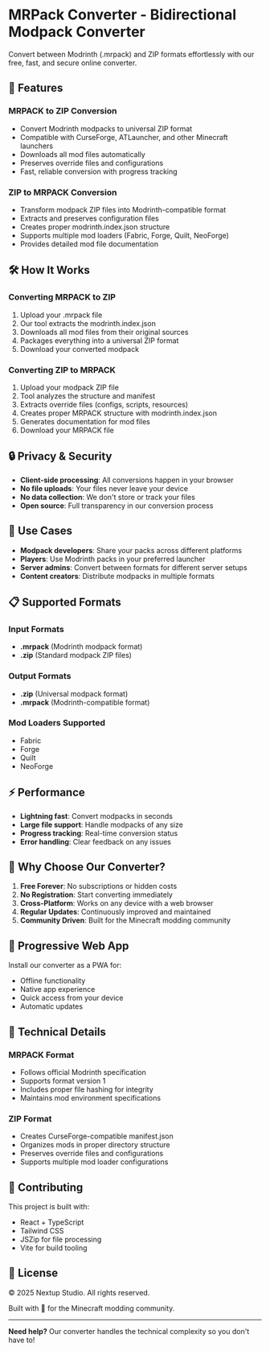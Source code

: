 # MRPack Converter - Bidirectional Modpack Converter

Convert between Modrinth (.mrpack) and ZIP formats effortlessly with our free, fast, and secure online converter.

## 🚀 Features

### MRPACK to ZIP Conversion
- Convert Modrinth modpacks to universal ZIP format
- Compatible with CurseForge, ATLauncher, and other Minecraft launchers
- Downloads all mod files automatically
- Preserves override files and configurations
- Fast, reliable conversion with progress tracking

### ZIP to MRPACK Conversion
- Transform modpack ZIP files into Modrinth-compatible format
- Extracts and preserves configuration files
- Creates proper modrinth.index.json structure
- Supports multiple mod loaders (Fabric, Forge, Quilt, NeoForge)
- Provides detailed mod file documentation

## 🛠️ How It Works

### Converting MRPACK to ZIP
1. Upload your .mrpack file
2. Our tool extracts the modrinth.index.json
3. Downloads all mod files from their original sources
4. Packages everything into a universal ZIP format
5. Download your converted modpack

### Converting ZIP to MRPACK
1. Upload your modpack ZIP file
2. Tool analyzes the structure and manifest
3. Extracts override files (configs, scripts, resources)
4. Creates proper MRPACK structure with modrinth.index.json
5. Generates documentation for mod files
6. Download your MRPACK file

## 🔒 Privacy & Security

- **Client-side processing**: All conversions happen in your browser
- **No file uploads**: Your files never leave your device
- **No data collection**: We don't store or track your files
- **Open source**: Full transparency in our conversion process

## 🎯 Use Cases

- **Modpack developers**: Share your packs across different platforms
- **Players**: Use Modrinth packs in your preferred launcher
- **Server admins**: Convert between formats for different server setups
- **Content creators**: Distribute modpacks in multiple formats

## 📋 Supported Formats

### Input Formats
- **.mrpack** (Modrinth modpack format)
- **.zip** (Standard modpack ZIP files)

### Output Formats
- **.zip** (Universal modpack format)
- **.mrpack** (Modrinth-compatible format)

### Mod Loaders Supported
- Fabric
- Forge
- Quilt
- NeoForge

## ⚡ Performance

- **Lightning fast**: Convert modpacks in seconds
- **Large file support**: Handle modpacks of any size
- **Progress tracking**: Real-time conversion status
- **Error handling**: Clear feedback on any issues

## 🌟 Why Choose Our Converter?

1. **Free Forever**: No subscriptions or hidden costs
2. **No Registration**: Start converting immediately
3. **Cross-Platform**: Works on any device with a web browser
4. **Regular Updates**: Continuously improved and maintained
5. **Community Driven**: Built for the Minecraft modding community

## 📱 Progressive Web App

Install our converter as a PWA for:
- Offline functionality
- Native app experience
- Quick access from your device
- Automatic updates

## 🔧 Technical Details

### MRPACK Format
- Follows official Modrinth specification
- Supports format version 1
- Includes proper file hashing for integrity
- Maintains mod environment specifications

### ZIP Format
- Creates CurseForge-compatible manifest.json
- Organizes mods in proper directory structure
- Preserves override files and configurations
- Supports multiple mod loader configurations

## 🤝 Contributing

This project is built with:
- React + TypeScript
- Tailwind CSS
- JSZip for file processing
- Vite for build tooling

## 📄 License

© 2025 Nextup Studio. All rights reserved.

Built with 💜 for the Minecraft modding community.

---

**Need help?** Our converter handles the technical complexity so you don't have to!
